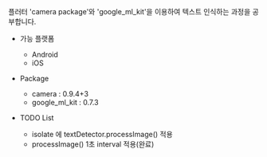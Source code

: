 
플러터 'camera package'와  'google_ml_kit'을 이용하여 텍스트 인식하는 과정을 공부합니다.

- 가능 플랫폼
    - Android
    - iOS

- Package
    - camera : 0.9.4+3
    - google_ml_kit : 0.7.3

- TODO List
    - isolate 에 textDetector.processImage() 적용
    - processImage() 1초 interval 적용(완료)
